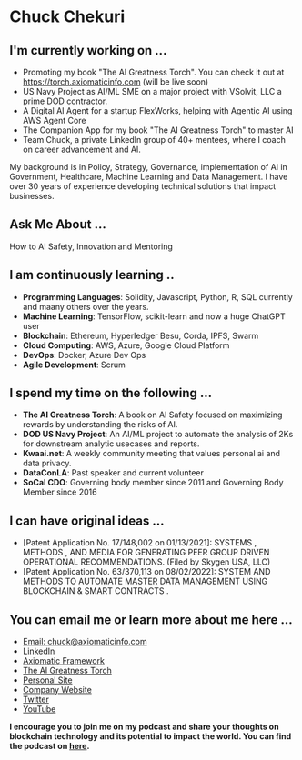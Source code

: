 <!--
**ChuckChekuri/ChuckChekuri** is a ✨ _special_ ✨ repository because its `README.md` (this file) appears on your GitHub profile.
Here are some ideas to get you started:

- 🔭 I’m currently working on ...
- 🌱 I’m currently learning ...
- 👯 I’m looking to collaborate on ...
- 🤔 I’m looking for help with ...
- 💬 Ask me about ...
- 📫 How to reach me: ...
- 😄 Pronouns: ...
- ⚡ Fun fact: ...
-->
# Chuck Chekuri

## I'm currently working on ...

* Promoting my book "The AI Greatness Torch". You can check it out at https://torch.axiomaticinfo.com (will be live soon)
* US Navy Project as AI/ML SME on a major project with VSolvit, LLC a prime DOD contractor.
* A Digital AI Agent for a startup FlexWorks, helping with Agentic AI using AWS Agent Core
* The Companion App for my book "The AI Greatness Torch" to master AI
* Team Chuck, a private LinkedIn group of 40+ mentees, where I coach on career advancement and AI.
  
My background is in Policy, Strategy, Governance, implementation of AI in Government, Healthcare, Machine Learning and Data Management. I have over 30 years of experience developing technical solutions that impact businesses.

## Ask Me About ...
How to AI Safety, Innovation and Mentoring

## I am continuously learning ..

* **Programming Languages**: Solidity, Javascript, Python, R, SQL currently and maany others over the years.
* **Machine Learning**: TensorFlow, scikit-learn and now a huge ChatGPT user
* **Blockchain**: Ethereum, Hyperledger Besu, Corda, IPFS, Swarm
* **Cloud Computing**: AWS, Azure, Google Cloud Platform
* **DevOps**: Docker, Azure Dev Ops
* **Agile Development**: Scrum

## I spend my time on the following ...

* **The AI Greatness Torch**: A book on AI Safety focused on maximizing rewards by understanding the risks of AI.
* **DOD US Navy Project**: An AI/ML project to automate the analysis of 2Ks for downstream analytic usecases and reports.
* **Kwaai.net**: A weekly community meeting that values personal ai and data privacy.
* **DataConLA**: Past speaker and current volunteer
* **SoCal CDO**: Governing body member since 2011 and Governing Body Member since 2016

## I can have original ideas ...

* [Patent Application No. 17/148,002 on 01/13/2021]: SYSTEMS , METHODS , AND MEDIA FOR GENERATING PEER GROUP DRIVEN OPERATIONAL RECOMMENDATIONS.  (Filed by Skygen USA, LLC)
* [Patent Application No. 63/370,113 on 08/02/2022]: SYSTEM AND METHODS TO AUTOMATE MASTER DATA MANAGEMENT USING BLOCKCHAIN & SMART CONTRACTS .

## You can email me or learn more about me here ...

* [Email: chuck@axiomaticinfo.com](mailto::chuck@axiomaticinfo.com)
* [LinkedIn](https://www.linkedin.com/in/ChuckChekuri)
* [Axiomatic Framework](https://framework.axiomaticinfo.com)
* [The AI Greatness Torch](https://torch.axiomaticinfo.com)
* [Personal Site](https://chuck.axiomaticinfo.com)
* [Company Website](https://www.axiomaticinfo.com)
* [Twitter](https://www.twitter.com/ChuckChekuri)
* [YouTube](https://www.youtube.com/ChuckChekuri)


**I encourage you to join me on my podcast and share your thoughts on blockchain technology and its potential to impact the world. You can find the podcast on [here](https://www.callin.com/show/blockchain-bandwagon-sOdNRHQFjX).**
